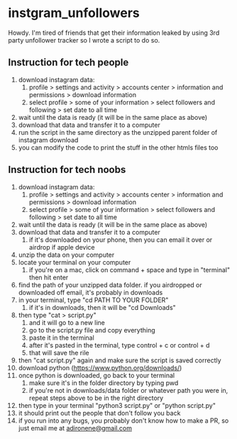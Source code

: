 # instgram_unfollowers

Howdy. I'm tired of friends that get their information leaked by using 3rd party unfollower tracker so I wrote a script to do so.

## Instruction for tech people
1. download instagram data:
   1. profile > settings and activity > accounts center > information and permissions > download information
   2. select profile > some of your information > select followers and following > set date to all time
2. wait until the data is ready (it will be in the same place as above)
3. download that data and transfer it to a computer
4. run the script in the same directory as the unzipped parent folder of instagram download
5. you can modify the code to print the stuff in the other htmls files too

## Instruction for tech noobs
1. download instagram data:
   1. profile > settings and activity > accounts center > information and permissions > download information
   2. select profile > some of your information > select followers and following > set date to all time
2. wait until the data is ready (it will be in the same place as above)
3. download that data and transfer it to a computer 
   1. if it's downloaded on your phone, then you can email it over or airdrop if apple device
4. unzip the data on your computer
5. locate your terminal on your computer
   1. if you're on a mac, click on command + space and type in "terminal" then hit enter
6. find the path of your unzipped data folder. if you airdropped or downloaded off email, it's probably in downloads
7. in your terminal, type "cd PATH TO YOUR FOLDER"
   1. if it's in downloads, then it will be "cd Downloads"
8. then type "cat > script.py"
   1. and it will go to a new line
   2. go to the script.py file and copy everything
   3. paste it in the terminal
   4. after it's pasted in the terminal, type control + c or control + d
   5. that will save the rile
9. then "cat script.py" again and make sure the script is saved correctly
10. download python (https://www.python.org/downloads/)
11. once python is downloaded, go back to your terminal
    1.  make sure it's in the folder directory by typing pwd
    2.  if you're not in downloads/data folder or whatever path you were in, repeat steps above to be in the right directory
12. then type in your terminal "python3 script.py" or "python script.py"
13. it should print out the people that don't follow you back
14. if you run into any bugs, you probably don't know how to make a PR, so just email me at adironene@gmail.com